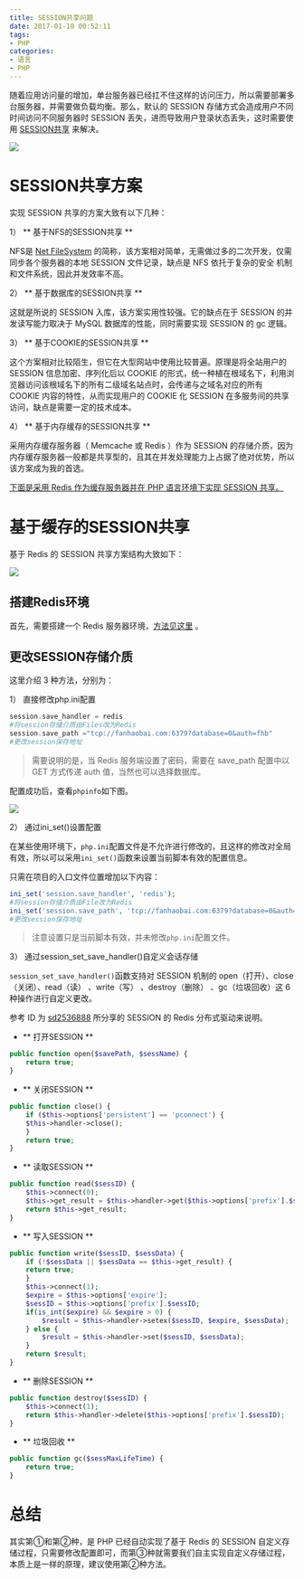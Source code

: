 ```yaml
---
title: SESSION共享问题
date: 2017-01-10 00:52:11
tags:
- PHP
categories:
- 语言
- PHP
---
```


随着应用访问量的增加，单台服务器已经扛不住这样的访问压力，所以需要部署多台服务器，并需要做负载均衡。那么，默认的 SESSION 存储方式会造成用户不同时间访问不同服务器时 SESSION 丢失，进而导致用户登录状态丢失，这时需要使用 [SESSION共享](http://www.onmpw.com/tm/xwzj/network_144.html) 来解决。

![](https://img.fanhaobai.com/2017/01/session-share/nC3zafy-N82Vr7NgGZKHiyOL.png)<!--more-->


# SESSION共享方案

实现 SESSION 共享的方案大致有以下几种：

1） ** 基于NFS的SESSION共享 **

NFS是 [Net FileSystem]() 的简称，该方案相对简单，无需做过多的二次开发，仅需同步各个服务器的本地 SESSION 文件记录，缺点是 NFS 依托于复杂的安全 机制和文件系统，因此并发效率不高。

2） ** 基于数据库的SESSION共享 **

这就是所说的 SESSION 入库，该方案实用性较强。它的缺点在于 SESSION 的并发读写能力取决于 MySQL 数据库的性能，同时需要实现 SESSION 的 gc 逻辑。

3） ** 基于COOKIE的SESSION共享 **

这个方案相对比较陌生，但它在大型网站中使用比较普遍。原理是将全站用户的 SESSION 信息加密、序列化后以 COOKIE 的形式，统一种植在根域名下，利用浏览器访问该根域名下的所有二级域名站点时，会传递与之域名对应的所有 COOKIE 内容的特性，从而实现用户的 COOKIE 化 SESSION 在多服务间的共享访问，缺点是需要一定的技术成本。

4） ** 基于内存缓存的SESSION共享 **

采用内存缓存服务器（ Memcache 或 Redis ）作为 SESSION 的存储介质，因为内存缓存服务器一般都是共享型的，且其在并发处理能力上占据了绝对优势，所以该方案成为我的首选。

[下面是采用 Redis 作为缓存服务器并在 PHP 语言环境下实现 SESSION 共享。]()


# 基于缓存的SESSION共享

基于 Redis 的 SESSION 共享方案结构大致如下：

![](https://img.fanhaobai.com/2017/01/session-share/JGwh9o3k7y41aMqKRQa4vCgT.jpg)

## 搭建Redis环境

首先，需要搭建一个 Redis 服务器环境，[方法见这里](https://www.fanhaobai.com/2016/08/redis-install.html) 。

## 更改SESSION存储介质

这里介绍 3 种方法，分别为：

1） 直接修改php.ini配置

```PHP
session.save_handler = redis               
#将session存储介质由Files改为Redis
session.save_path ="tcp://fanhaobai.com:6379?database=0&auth=fhb"   
#更改session保存地址
```
> 需要说明的是，当 Redis 服务端设置了密码，需要在 save_path 配置中以 GET 方式传递 auth 值，当然也可以选择数据库。

配置成功后，查看`phpinfo`如下图。

![](https://img.fanhaobai.com/2017/01/session-share/K-fAtQd9WszI3rhXLWzfk2Ve.png)

2） 通过ini_set()设置配置

在某些使用环境下，`php.ini`配置文件是不允许进行修改的，且这样的修改对全局有效，所以可以采用`ini_set()`函数来设置当前脚本有效的配置信息。

只需在项目的入口文件位置增加以下内容：

```PHP
ini_set('session.save_handler', 'redis');        
#将session存储介质由File改为Redis
ini_set('session.save_path', 'tcp://fanhaobai.com:6379?database=0&auth=fhb');     
#更改session保存地址
```
> 注意设置只是当前脚本有效，并未修改`php.ini`配置文件。

3） 通过session_set_save_handler()自定义会话存储

`session_set_save_handler()`函数支持对 SESSION 机制的 open（打开）、close（关闭）、read（读） 、write（写） 、destroy（删除） 、gc（垃圾回收）这 6 种操作进行自定义更改。

参考 ID 为 [sd2536888](http://www.thinkphp.cn/extend/547.html) 所分享的 SESSION 的 Redis 分布式驱动来说明。

* ** 打开SESSION **

```PHP
public function open($savePath, $sessName) {
    return true;
}
```

* ** 关闭SESSION **

```PHP
public function close() {
    if ($this->options['persistent'] == 'pconnect') {
	$this->handler->close();
    }
    return true;
}
```

* ** 读取SESSION **

```PHP
public function read($sessID) {
    $this->connect(0);
    $this->get_result = $this->handler->get($this->options['prefix'].$sessID);
    return $this->get_result;
}
```

* ** 写入SESSION **

```PHP
public function write($sessID, $sessData) {
    if (!$sessData || $sessData == $this->get_result) {
	return true;
    }
    $this->connect(1);
    $expire = $this->options['expire'];
    $sessID = $this->options['prefix'].$sessID;
    if(is_int($expire) && $expire > 0) {
        $result = $this->handler->setex($sessID, $expire, $sessData);
    } else {
        $result = $this->handler->set($sessID, $sessData);
    }
    return $result;
}
```

* ** 删除SESSION **

```PHP
public function destroy($sessID) {
    $this->connect(1);
    return $this->handler->delete($this->options['prefix'].$sessID);
}
```

* ** 垃圾回收 **

```PHP
public function gc($sessMaxLifeTime) {
    return true;
}
```

# 总结

其实第①和第②种，是 PHP 已经自动实现了基于 Redis 的 SESSION 自定义存储过程，只需要修改配置即可，而第③种就需要我们自主实现自定义存储过程，本质上是一样的原理，建议使用第②种方法。
